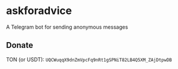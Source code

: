 # askforadvice
A Telegram bot for sending anonymous messages

## Donate
TON (or USDT): `UQCWuqqX9dnZmVpcFq9nRt1gSPNiT82LB4Q5XM_ZAjDtpwDB`
